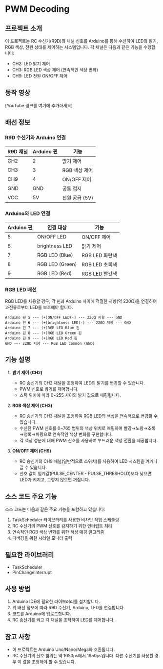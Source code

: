 # PWM Decoding

## 프로젝트 소개
이 프로젝트는 RC 수신기(R9D)의 채널 신호를 Arduino를 통해 수신하여 LED의 밝기, RGB 색상, 전원 상태를 제어하는 시스템입니다. 각 채널은 다음과 같은 기능을 수행합니다:
- CH2: LED 밝기 제어
- CH3: RGB LED 색상 제어 (연속적인 색상 변화)
- CH9: LED 전원 ON/OFF 제어

## 동작 영상
[YouTube 링크를 여기에 추가하세요]

## 배선 정보

### R9D 수신기와 Arduino 연결
| R9D 채널 | Arduino 핀 | 기능 |
|---------|-----------|------|
| CH2     | 2         | 밝기 제어 |
| CH3     | 3         | RGB 색상 제어 |
| CH9     | 4         | ON/OFF 제어 |
| GND     | GND       | 공통 접지 |
| VCC     | 5V        | 전원 공급 (5V) |

### Arduino와 LED 연결
| Arduino 핀 | 연결 대상 | 기능 |
|-----------|----------|------|
| 5         | ON/OFF LED | ON/OFF 제어 |
| 6         | brightness LED | 밝기 제어 |
| 7         | RGB LED (Blue) | RGB LED 파란색 |
| 8         | RGB LED (Green) | RGB LED 초록색 |
| 9         | RGB LED (Red) | RGB LED 빨간색 |

### RGB LED 배선
RGB LED를 사용할 경우, 각 핀과 Arduino 사이에 적절한 저항(약 220Ω)을 연결하여 과전류로부터 LED를 보호해야 합니다.

```
Arduino 핀 5 --- (+)ON/OFF LED(-) --- 220Ω 저항 --- GND
Arduino 핀 6 --- (+)brightness LED(-) --- 220Ω 저항 --- GND
Arduino 핀 7 --- (+)RGB LED Blue 핀
Arduino 핀 8 --- (+)RGB LED Green 핀
Arduino 핀 9 --- (+)RGB LED Red 핀
GND --- 220Ω 저항 --- RGB LED Common (GND)
```

## 기능 설명
1. **밝기 제어 (CH2)**
   - RC 송신기의 CH2 채널을 조정하여 LED의 밝기를 변경할 수 있습니다.
   - PWM 신호로 밝기를 제어합니다.
   - 스틱 위치에 따라 0~255 사이의 밝기 값으로 매핑됩니다.

2. **RGB 색상 제어 (CH3)**
   - RC 송신기의 CH3 채널을 조정하여 RGB LED의 색상을 연속적으로 변경할 수 있습니다.
   - 수신된 PWM 신호를 0~765 범위의 색상 위치로 매핑하여 빨강→노랑→초록→청록→파랑으로 연속적인 색상 변화를 구현합니다.
   - 각 색상 성분에 대해 PWM 신호를 사용하여 부드러운 색상 전환을 제공합니다.

3. **ON/OFF 제어 (CH9)**
   - RC 송신기의 CH9 채널(일반적으로 스위치)를 사용하여 LED 시스템을 켜거나 끌 수 있습니다.
   - 신호 값이 임계값(PULSE_CENTER - PULSE_THRESHOLD)보다 낮으면 LED가 켜지고, 그렇지 않으면 꺼집니다.

## 소스 코드 주요 기능

소스 코드는 다음과 같은 주요 기능을 포함하고 있습니다:

1. TaskScheduler 라이브러리를 사용한 비차단 작업 스케줄링
2. RC 수신기의 PWM 신호를 감지하기 위한 인터럽트 처리
3. 연속적인 RGB 색상 변화를 위한 색상 매핑 알고리즘
4. 디버깅을 위한 시리얼 모니터 출력

## 필요한 라이브러리
- TaskScheduler
- PinChangeInterrupt

## 사용 방법
1. Arduino IDE에 필요한 라이브러리를 설치합니다.
2. 위 배선 정보에 따라 R9D 수신기, Arduino, LED를 연결합니다.
3. 코드를 Arduino에 업로드합니다.
4. RC 송신기를 켜고 각 채널을 조작하여 LED를 제어합니다.

## 참고 사항
- 이 프로젝트는 Arduino Uno/Nano/Mega와 호환됩니다.
- RC 수신기의 신호 범위는 약 1050μs에서 1950μs입니다. 다른 수신기를 사용할 경우 이 값을 조정해야 할 수 있습니다.